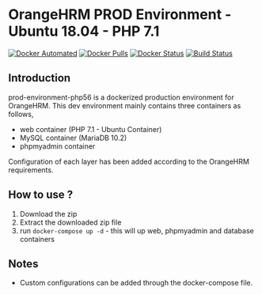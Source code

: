 # OrangeHRM PROD Environment - Ubuntu 18.04 - PHP 7.1
[![Docker Automated](https://img.shields.io/docker/automated/orangehrm/orangehrm-environment-images.svg)](https://hub.docker.com/r/orangehrm/orangehrm-environment-images/) [![Docker Pulls](https://img.shields.io/docker/pulls/orangehrm/orangehrm-environment-images.svg)](https://hub.docker.com/r/orangehrm/orangehrm-environment-images/) [![Docker Status](https://img.shields.io/docker/build/orangehrm/orangehrm-environment-images.svg)](https://hub.docker.com/r/orangehrm/orangehrm-environment-images/) [![Build Status](https://travis-ci.org/orangehrm/orangehrm-prod-environment.svg?branch=prod-environment-ubuntu-18.04)](https://travis-ci.org/orangehrm/orangehrm-prod-environment)

## Introduction

prod-environment-php56 is a dockerized production environment for OrangeHRM. This dev environment mainly contains three containers as follows,

- web container (PHP 7.1 - Ubuntu Container)
- MySQL container (MariaDB 10.2)
- phpmyadmin container

Configuration of each layer has been added according to the OrangeHRM requirements.

## How to use ?

1. Download the zip
2. Extract the downloaded zip file 
3. run `docker-compose up -d` - this will up web, phpmyadmin and database containers


## Notes
- Custom configurations can be added through the docker-compose file. 